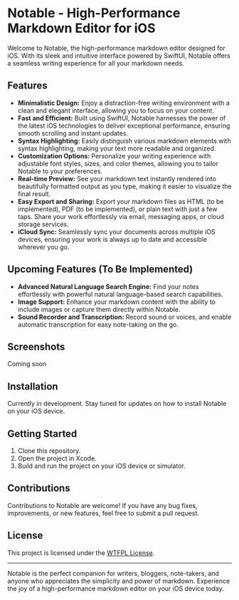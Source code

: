 # Notable - High-Performance Markdown Editor for iOS

Welcome to Notable, the high-performance markdown editor designed for iOS. With its sleek and intuitive interface powered by SwiftUI, Notable offers a seamless writing experience for all your markdown needs.

## Features

- **Minimalistic Design:** Enjoy a distraction-free writing environment with a clean and elegant interface, allowing you to focus on your content.
- **Fast and Efficient:** Built using SwiftUI, Notable harnesses the power of the latest iOS technologies to deliver exceptional performance, ensuring smooth scrolling and instant updates.
- **Syntax Highlighting:** Easily distinguish various markdown elements with syntax highlighting, making your text more readable and organized.
- **Customization Options:** Personalize your writing experience with adjustable font styles, sizes, and color themes, allowing you to tailor Notable to your preferences.
- **Real-time Preview:** See your markdown text instantly rendered into beautifully formatted output as you type, making it easier to visualize the final result.
- **Easy Export and Sharing:** Export your markdown files as HTML (to be implemented), PDF (to be implemented), or plain text with just a few taps. Share your work effortlessly via email, messaging apps, or cloud storage services.
- **iCloud Sync:** Seamlessly sync your documents across multiple iOS devices, ensuring your work is always up to date and accessible wherever you go.

## Upcoming Features (To Be Implemented)

- **Advanced Natural Language Search Engine:** Find your notes effortlessly with powerful natural language-based search capabilities.
- **Image Support:** Enhance your markdown content with the ability to include images or capture them directly within Notable.
- **Sound Recorder and Transcription:** Record sound or voices, and enable automatic transcription for easy note-taking on the go.

## Screenshots

Coming soon

## Installation

Currently in development. Stay tuned for updates on how to install Notable on your iOS device.

## Getting Started

1. Clone this repository.
2. Open the project in Xcode.
3. Build and run the project on your iOS device or simulator.

## Contributions

Contributions to Notable are welcome! If you have any bug fixes, improvements, or new features, feel free to submit a pull request.

## License

This project is licensed under the [WTFPL License](LICENSE).

---

Notable is the perfect companion for writers, bloggers, note-takers, and anyone who appreciates the simplicity and power of markdown. Experience the joy of a high-performance markdown editor on your iOS device today.
